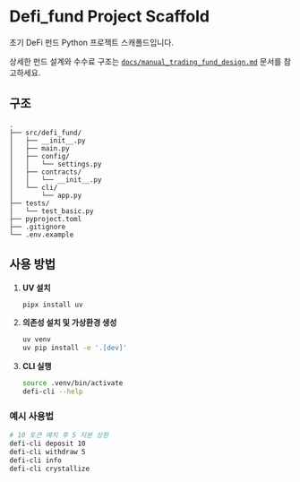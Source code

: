 # Defi_fund Project Scaffold

초기 DeFi 펀드 Python 프로젝트 스캐폴드입니다.

상세한 펀드 설계와 수수료 구조는 [`docs/manual_trading_fund_design.md`](docs/manual_trading_fund_design.md) 문서를 참고하세요.

## 구조
```
.
├── src/defi_fund/
│   ├── __init__.py
│   ├── main.py
│   ├── config/
│   │   └── settings.py
│   ├── contracts/
│   │   └── __init__.py
│   └── cli/
│       └── app.py
├── tests/
│   └── test_basic.py
├── pyproject.toml
├── .gitignore
└── .env.example
```

## 사용 방법
1. **UV 설치**
   ```bash
   pipx install uv
   ```
2. **의존성 설치 및 가상환경 생성**
   ```bash
   uv venv
   uv pip install -e '.[dev]'
   ```
3. **CLI 실행**
   ```bash
   source .venv/bin/activate
   defi-cli --help
   ```

### 예시 사용법
```bash
# 10 토큰 예치 후 5 지분 상환
defi-cli deposit 10
defi-cli withdraw 5
defi-cli info
defi-cli crystallize
```
